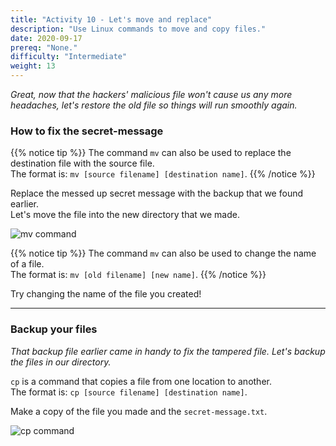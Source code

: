```yaml
---
title: "Activity 10 - Let's move and replace"
description: "Use Linux commands to move and copy files."
date: 2020-09-17
prereq: "None."
difficulty: "Intermediate"
weight: 13
---
```


*Great, now that the hackers' malicious file won't cause us any more headaches, let's restore the old file so things will run smoothly again.*

### How to fix the secret-message

{{% notice tip %}}
The command `mv` can also be used to replace the destination file with the source file.  
The format is: `mv [source filename] [destination name]`.
{{% /notice %}}

Replace the messed up secret message with the backup that we found earlier.  
Let's move the file into the new directory that we made.

![mv command](../images/Act10.1.png?classes=border,shadow)

{{% notice tip %}}
The command `mv` can also be used to change the name of a file.  
The format is: `mv [old filename] [new name]`.
{{% /notice %}}

Try changing the name of the file you created!

---

### Backup your files

*That backup file earlier came in handy to fix the tampered file. Let's backup the files in our directory.*

`cp` is a command that copies a file from one location to another.  
The format is: `cp [source filename] [destination name]`.

Make a copy of the file you made and the `secret-message.txt`.

![cp command](../images/Act10.2.png?classes=border,shadow)
